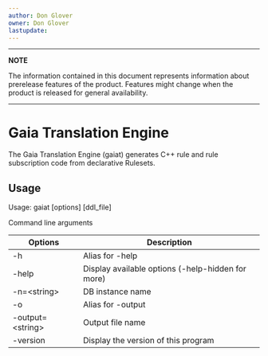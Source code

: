 ```yaml
---
author: Don Glover
owner: Don Glover
lastupdate: 
---
```



---
**NOTE**

The information contained in this document represents information about prerelease features of the product. Features might change when the product is released for general availability.

---
# Gaia Translation Engine

The Gaia Translation Engine (gaiat) generates C++ rule and rule subscription code from declarative Rulesets.

## Usage

Usage: gaiat [options] [ddl_file]

Command line arguments


| **Options**       | **Description**       |
|-------------------|-----------------------|
| -h                | Alias for -help |
| -help             | Display available options (-help-hidden for more) |
| -n=\<string>      | DB instance name |
| -o                | Alias for -output |
| -output=\<string> | Output file name |
|-version           | Display the version of this program |

